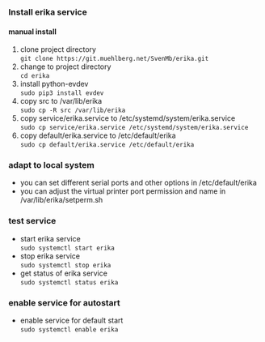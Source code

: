### Install erika service

#### manual install

1. clone project directory  
`git clone https://git.muehlberg.net/SvenMb/erika.git`
2. change to project directory  
`cd erika`
3.  install python-evdev  
`sudo pip3 install evdev`
4.  copy src to /var/lib/erika  
`sudo cp -R src /var/lib/erika`
5. copy service/erika.service to /etc/systemd/system/erika.service  
`sudo cp service/erika.service /etc/systemd/system/erika.service`
6. copy default/erika.service to /etc/default/erika  
`sudo cp default/erika.service /etc/default/erika`

### adapt to local system

* you can set different serial ports and other options in /etc/default/erika
* you can adjust the virtual printer port permission and name in /var/lib/erika/setperm.sh

### test service

* start erika service  
  `sudo systemctl start erika`
* stop erika service  
  `sudo systemctl stop erika`
* get status of erika service  
  `sudo systemctl status erika`

### enable service for autostart 

* enable service for default start  
  `sudo systemctl enable erika`
